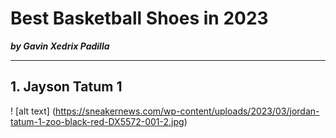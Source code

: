 # **Best Basketball Shoes in 2023**
***by Gavin Xedrix Padilla***

-----------------
## **1. Jayson Tatum 1**

! [alt text] (https://sneakernews.com/wp-content/uploads/2023/03/jordan-tatum-1-zoo-black-red-DX5572-001-2.jpg)
